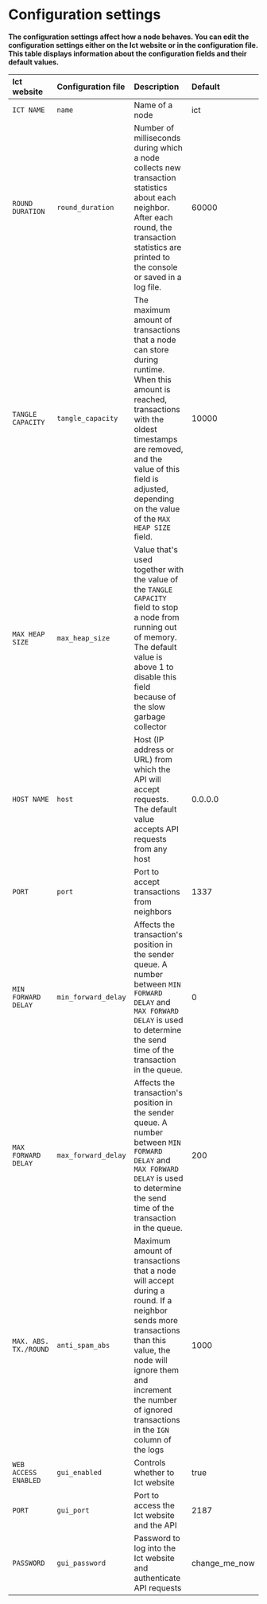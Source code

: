 # Configuration settings

**The configuration settings affect how a node behaves. You can edit the configuration settings either on the Ict website or in the configuration file. This table displays information about the configuration fields and their default values.**

|**Ict website**|**Configuration file** |**Description**|**Default**|
|:-----|:----------|:------|:-----|
|`ICT NAME`|`name`|Name of a node | ict|
|`ROUND DURATION`|`round_duration`|Number of milliseconds during which a node collects new transaction statistics about each neighbor. After each round, the transaction statistics are printed to the console or saved in a log file. | 60000|
|`TANGLE CAPACITY`|`tangle_capacity`|The maximum amount of transactions that a node can store during runtime. When this amount is reached, transactions with the oldest timestamps are removed, and the value of this field is adjusted, depending on the value of the `MAX HEAP SIZE` field. |10000 |
|`MAX HEAP SIZE`|`max_heap_size`| Value that's used together with the value of the `TANGLE CAPACITY` field to stop a node from running out of memory. The default value is above 1 to disable this field because of the slow garbage collector || 1.01|
|`HOST NAME` |`host`|Host (IP address or URL) from which the API will accept requests. The default value accepts API requests from any host |0.0.0.0 |
|`PORT`|`port`|Port to accept transactions from neighbors | 1337| 
|`MIN FORWARD DELAY` |`min_forward_delay`| Affects the transaction's position in the sender queue. A number between `MIN FORWARD DELAY` and `MAX FORWARD DELAY` is used to determine the send time of the transaction in the queue.| 0|
|`MAX FORWARD DELAY` |`max_forward_delay`|Affects the transaction's position in the sender queue. A number between `MIN FORWARD DELAY` and `MAX FORWARD DELAY` is used to determine the send time of the transaction in the queue. | 200|
|`MAX. ABS. TX./ROUND`|`anti_spam_abs`|Maximum amount of transactions that a node will accept during a round. If a neighbor sends more transactions than this value, the node will ignore them and increment the number of ignored transactions in the `IGN` column of the logs | 1000|
|`WEB ACCESS ENABLED`|`gui_enabled`|Controls whether to Ict website | true|
|`PORT`|`gui_port`|Port to access the Ict website and the API | 2187|
|`PASSWORD`|`gui_password`| Password to log into the Ict website and authenticate API requests| change_me_now|
